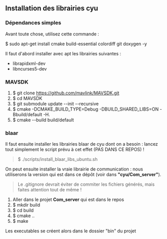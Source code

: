 ## Installation des librairies cyu

### Dépendances simples

Avant toute chose, utilisez cette commande :

$ sudo apt-get install cmake build-essential colordiff git doxygen -y

Il faut d'abord installer avec apt les librairies suivantes : 
- librapidxml-dev
- libncurses5-dev

### MAVSDK

1. $ git clone https://github.com/mavlink/MAVSDK.git
2. $ cd MAVSDK
3. $ git submodule update --init --recursive
4. $ cmake -DCMAKE_BUILD_TYPE=Debug -DBUILD_SHARED_LIBS=ON -Bbuild/default -H.
5. $ cmake --build build/default

### blaar

Il faut ensuite installer les librairies blaar de cyu dont on a besoin : 
lancez tout simplement le script prévu à cet effet (PAS DANS CE REPOS) ! 

> $ ./scripts/install_blaar_libs_ubuntu.sh

On peut ensuite installer la vraie librairie de communication : nous utiliserons la version qui est dans ce dépôt (voir dans **"cyu/Com_server"**).

> Le .gitignore devrait éviter de commiter les fichiers générés, mais faites attention tout de même !

1. Aller dans le projet **Com_server** qui est dans le repos
2. $ mkdir build
3. $ cd build
4. $ cmake ..
5. $ make

Les executables se créent alors dans le dossier "bin" du projet